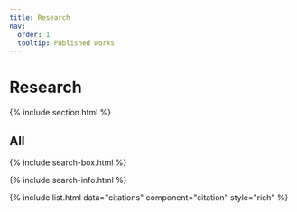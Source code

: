 ```yaml
---
title: Research
nav:
  order: 1
  tooltip: Published works
---
```


# Research

{% include section.html %}

## All

{% include search-box.html %}

{% include search-info.html %}

{% include list.html data="citations" component="citation" style="rich" %}
